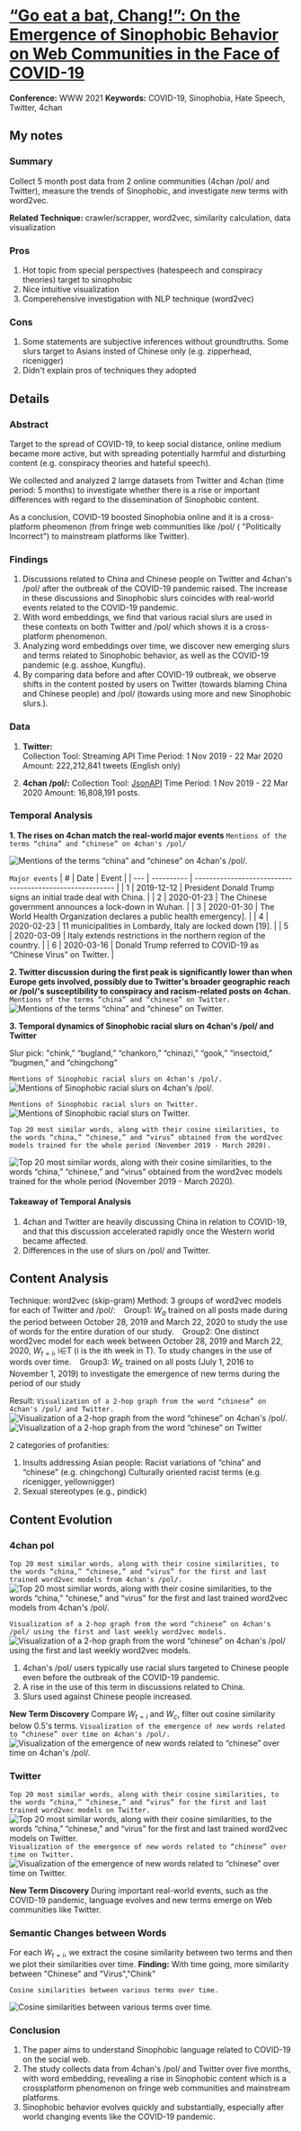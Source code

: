 # [“Go eat a bat, Chang!”: On the Emergence of Sinophobic Behavior on Web Communities in the Face of COVID-19](https://dl.acm.org/doi/10.1145/3442381.3450024)
**Conference:** WWW 2021
**Keywords:** COVID-19, Sinophobia, Hate Speech, Twitter, 4chan

## My notes
### Summary
Collect 5 month post data from 2 online communities (4chan /pol/ and Twitter), measure the trends of Sinophobic, and investigate new terms with word2vec.

**Related Technique:** crawler/scrapper, word2vec, similarity calculation, data visualization

### Pros
1. Hot topic from special perspectives (hatespeech and conspiracy theories) target to sinophobic
2. Nice intuitive visualization
3. Comperehensive investigation with NLP technique (word2vec)

### Cons
1. Some statements are subjective inferences without groundtruths. Some slurs target to Asians insted of Chinese only (e.g. zipperhead, ricenigger)
2. Didn't explain pros of techniques they adopted


## Details
### Abstract
Target to the spread of COVID-19, to keep social distance, online medium became more active, but with spreading potentially harmful and disturbing content (e.g.  conspiracy theories and hateful speech).

We collected and analyzed 2 larrge datasets from Twitter and 4chan (time period: 5 months) to investigate whether there is a rise or important differences with regard to the dissemination of Sinophobic content. 

As a conclusion, COVID-19 boosted Sinophobia online and it is a cross-platform pheomenon (from fringe web communities like /pol/ ( "Politically Incorrect") to mainstream platforms like Twitter).


### Findings
1. Discussions related to China and Chinese people on Twitter and 4chan's /pol/ after the outbreak of the COVID-19 pandemic raised. The increase in these discussions and Sinophobic slurs coincides with real-world events related to the COVID-19 pandemic. 
2. With word embeddings, we find that various racial slurs are used in these contexts on both Twitter and /pol/ which shows it is a cross-platform phenomenon.
3. Analyzing word embeddings over time, we discover new emerging slurs and terms related to Sinophobic behavior, as well as the COVID-19 pandemic (e.g. asshoe, Kungflu).
4. By comparing data before and after COVID-19 outbreak, we observe shifts in the content posted by users on Twitter (towards blaming China and Chinese people) and /pol/ (towards using more and new Sinophobic slurs.).

### Data
1. **Twitter:**  
Collection Tool: Streaming API
Time Period: 1 Nov 2019 - 22 Mar 2020
Amount: 222,212,841 tweets (English only)

2. **4chan /pol/:**
Collection Tool: [JsonAPI](shttps://github.com/4chan/4chan-API)
Time Period: 1 Nov 2019 - 22 Mar 2020
Amount: 16,808,191 posts.


### Temporal Analysis
**1. The rises on 4chan match the real-world major events**
```Mentions of the terms “china” and “chinese” on 4chan's /pol/```

![Mentions of the terms “china” and “chinese” on 4chan's /pol/.](https://dl.acm.org/cms/attachment/f71c0ed8-ad28-404a-b08b-8bc9c250df00/www21-239-fig1.jpg)

```Major events```
| #   | Date       | Event                                                    |
| --- | ---------- | -------------------------------------------------------- |
| 1   | 2019-12-12 | President Donald Trump signs an initial trade deal with China. |
| 2   | 2020-01-23 | The Chinese government announces a lock-down in Wuhan. |
| 3   | 2020-01-30 | The World Health Organization declares a public health emergency]. |
| 4   | 2020-02-23 | 11 municipalities in Lombardy, Italy are locked down [19]. |
| 5   | 2020-03-09 | Italy extends restrictions in the northern region of the country. |
| 6   | 2020-03-16 | Donald Trump referred to COVID-19 as “Chinese Virus” on Twitter. |

**2. Twitter discussion during the first peak is significantly lower than when Europe gets involved, possibly due to Twitter's broader geographic reach or /pol/'s susceptibility to conspiracy and racism-related posts on 4chan.**
```Mentions of the terms “china” and “chinese” on Twitter.```
![Mentions of the terms “china” and “chinese” on Twitter.](https://dl.acm.org/cms/attachment/7ba949bd-303b-46c6-87bc-c64c2a2efdae/www21-239-fig2.jpg)

**3. Temporal dynamics of Sinophobic racial slurs on 4chan's /pol/ and Twitter**

Slur pick: "chink,” “bugland,” “chankoro,” “chinazi,” “gook,” “insectoid,” “bugmen,” and “chingchong”

```Mentions of Sinophobic racial slurs on 4chan's /pol/.```
![Mentions of Sinophobic racial slurs on 4chan's /pol/.](https://dl.acm.org/cms/attachment/559d80e0-8a0d-4e26-83a7-de7cfb8d5cd5/www21-239-fig3.jpg)

```Mentions of Sinophobic racial slurs on Twitter.```
![Mentions of Sinophobic racial slurs on Twitter.](https://dl.acm.org/cms/attachment/227a036a-c1e0-4267-84dd-b1ffb61757f1/www21-239-fig4.jpg)

```Top 20 most similar words, along with their cosine similarities, to the words “china,” “chinese,” and “virus” obtained from the word2vec models trained for the whole period (November 2019 - March 2020).```

![Top 20 most similar words, along with their cosine similarities, to the words “china,” “chinese,” and “virus” obtained from the word2vec models trained for the whole period (November 2019 - March 2020).](https://github.com/AnhZhang1994/LiteratureNotes/blob/main/image/4chantwitterwrod2vec.png?raw=true)

#### Takeaway of Temporal Analysis
1. 4chan and Twitter are heavily discussing China in relation to COVID-19, and that this discussion accelerated rapidly once the Western world became affected.
2.  Differences in the use of slurs on /pol/ and Twitter.

## Content Analysis
Technique: word2vec (skip-gram)
Method: 3 groups of word2vec models for each of Twitter and /pol/:
&ensp; Group1: $W_a$ trained on all posts made during the period between October 28, 2019 and March 22, 2020 to study the use of words for the entire duration of our study.
&ensp; Group2: One distinct word2vec model for each week between October 28, 2019 and March 22, 2020, $W_{t=i}$, i∈T (i is the ith week in T). To study changes in the use of words over time.
&ensp;  Group3: $W_c$ trained on all posts (July 1, 2016 to November 1, 2019) to investigate the emergence of new terms during the period of our study

Result:
```Visualization of a 2-hop graph from the word “chinese” on 4chan's /pol/ and Twitter.```
![Visualization of a 2-hop graph from the word “chinese” on 4chan's /pol/.](https://dl.acm.org/cms/attachment/1a9a4141-187a-4471-9c66-d6835cf24361/www21-239-fig5.jpg)
![Visualization of a 2-hop graph from the word “chinese” on Twitter](https://dl.acm.org/cms/attachment/95f4558e-3148-4ecc-8733-a2705eb02bf1/www21-239-fig6.jpg)

2 categories of profanities:
1. Insults addressing Asian people:
Racist variations of “china” and “chinese" (e.g. chingchong)
Culturally oriented racist terms (e.g. ricenigger, yellownigger)
2. Sexual stereotypes (e.g., pindick)

## Content Evolution
### 4chan pol
```Top 20 most similar words, along with their cosine similarities, to the words “china,” “chinese,” and “virus” for the first and last trained word2vec models from 4chan's /pol/.```
![Top 20 most similar words, along with their cosine similarities, to the words “china,” “chinese,” and “virus” for the first and last trained word2vec models from 4chan's /pol/.](https://github.com/AnhZhang1994/LiteratureNotes/blob/main/image/Top20mostsimilarwords.png?raw=true)


```Visualization of a 2-hop graph from the word “chinese” on 4chan's /pol/ using the first and last weekly word2vec models.```
![Visualization of a 2-hop graph from the word “chinese” on 4chan's /pol/ using the first and last weekly word2vec models.](https://dl.acm.org/cms/attachment/a99b6ec3-43a7-43a4-84d8-2e3493478185/www21-239-fig7.jpg)

1. 4chan's /pol/ users typically use racial slurs targeted to Chinese people even before the outbreak of the COVID-19 pandemic.
2. A rise in the use of this term in discussions related to China.
3. Slurs used against Chinese people increased.

**New Term Discovery**
Compare $W_{t=i}$ and $W_c$, filter out cosine similarity below 0.5's terms.
```Visualization of the emergence of new words related to “chinese” over time on 4chan's /pol/.```
![Visualization of the emergence of new words related to “chinese” over time on 4chan's /pol/.](https://dl.acm.org/cms/attachment/03bda2c6-3c2e-45b3-bfbe-f5367c09c246/www21-239-fig8.jpg)


### Twitter
```Top 20 most similar words, along with their cosine similarities, to the words “china,” “chinese,” and “virus” for the first and last trained word2vec models on Twitter.```
![Top 20 most similar words, along with their cosine similarities, to the words “china,” “chinese,” and “virus” for the first and last trained word2vec models on Twitter.](https://github.com/AnhZhang1994/LiteratureNotes/blob/main/image/top20twitter.png?raw=true)
```Visualization of the emergence of new words related to “chinese” over time on Twitter.```
![Visualization of the emergence of new words related to “chinese” over time on Twitter.](https://dl.acm.org/cms/attachment/2e362ebb-5c75-4a1d-bcba-28d47ce4eeb1/www21-239-fig9.jpg)

**New Term Discovery**
During important real-world events, such as the COVID-19 pandemic, language evolves and new terms emerge on Web communities like Twitter.

### Semantic Changes between Words

For each $W_{t=i}$, we extract the cosine similarity between two terms and then we plot their similarities over time.
**Finding:** With time going, more similarity between "Chinese" and "Virus","Chink"

```Cosine similarities between various terms over time.```

![Cosine similarities between various terms over time.](https://dl.acm.org/cms/attachment/55aceada-3960-4457-8808-e2351ef815e4/www21-239-fig10.jpg)

### Conclusion
1. The paper aims to understand Sinophobic language related to COVID-19 on the social web.
2. The study collects data from 4chan's /pol/ and Twitter over five months, with word embedding, revealing a rise in Sinophobic content which is a crossplatform phenomenon on fringe web communities and mainstream platforms.
3. Sinophobic behavior evolves quickly and substantially, especially after world changing events like the COVID-19 pandemic.